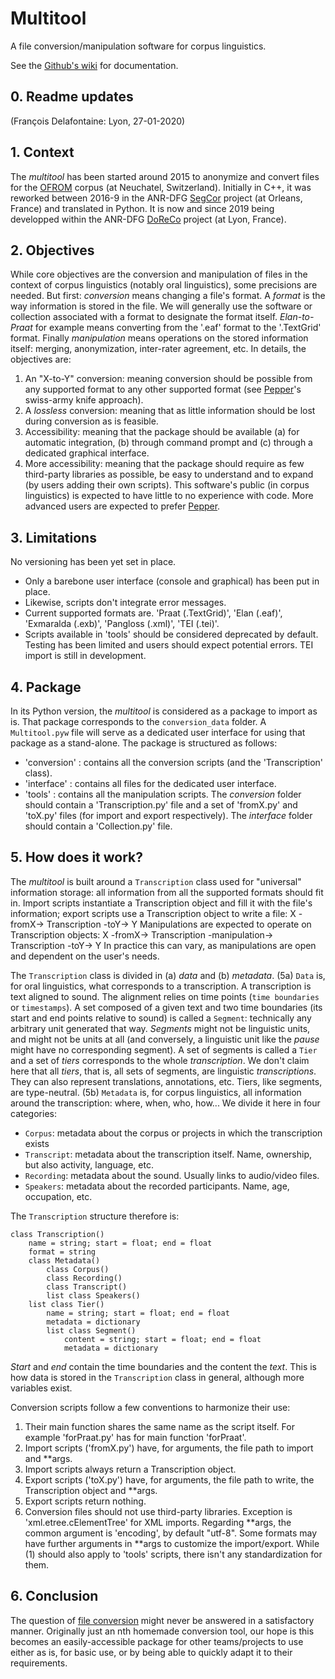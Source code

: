 # Multitool
A file conversion/manipulation software for corpus linguistics.

See the [Github's wiki](https://github.com/DoReCo/multitool/wiki) for documentation.

## 0. Readme updates
(François Delafontaine: Lyon, 27-01-2020)

## 1. Context
The *multitool* has been started around 2015 to anonymize and convert files for the [OFROM](http://www11.unine.ch/) corpus (at Neuchatel, Switzerland). Initially in C++, it was reworked between 2016-9 in the ANR-DFG [SegCor](segcor.cnrs.fr) project (at Orleans, France) and translated in Python. It is now and since 2019 being developped within the ANR-DFG [DoReCo](http://www.doreco.info/) project (at Lyon, France). 

## 2. Objectives
While core objectives are the conversion and manipulation of files in the context of corpus linguistics (notably oral linguistics), some precisions are needed.
But first: *conversion* means changing a file's format. A *format* is the way information is stored in the file. We will generally use the software or collection associated with a format to designate the format itself. *Elan-to-Praat* for example means converting from the '.eaf' format to the '.TextGrid' format. Finally *manipulation* means operations on the stored information itself: merging, anonymization, inter-rater agreement, etc. 
In details, the objectives are:
1. An "X-to-Y" conversion: meaning conversion should be possible from any supported format to any other supported format (see [Pepper](https://corpus-tools.org/pepper/)'s swiss-army knife approach).
2. A *lossless* conversion: meaning that as little information should be lost during conversion as is feasible. 
3. Accessibility: meaning that the package should be available (a) for automatic integration, (b) through command prompt and (c) through a dedicated graphical interface.
4. More accessibility: meaning that the package should require as few third-party libraries as possible, be easy to understand and to expand (by users adding their own scripts).
This software's public (in corpus linguistics) is expected to have little to no experience with code. More advanced users are expected to prefer [Pepper](https://corpus-tools.org/pepper/). 

## 3. Limitations
No versioning has been yet set in place.
* Only a barebone user interface (console and graphical) has been put in place.
* Likewise, scripts don't integrate error messages.
* Current supported formats are. 'Praat (.TextGrid)', 'Elan (.eaf)', 'Exmaralda (.exb)', 'Pangloss (.xml)', 'TEI (.tei)'.
* Scripts available in 'tools' should be considered deprecated by default.
Testing has been limited and users should expect potential errors. TEI import is still in development. 

## 4. Package
In its Python version, the *multitool* is considered as a package to import as is. That package corresponds to the `conversion_data` folder. A `Multitool.pyw` file will serve as a dedicated user interface for using that package as a stand-alone.
The package is structured as follows:
* 'conversion' : contains all the conversion scripts (and the 'Transcription' class).
* 'interface' : contains all files for the dedicated user interface.
* 'tools' : contains all the manipulation scripts.
The *conversion* folder should contain a 'Transcription.py' file and a set of 'fromX.py' and 'toX.py' files (for import and export respectively). The *interface* folder should contain a 'Collection.py' file. 

## 5. How does it work?
The *multitool* is built around a `Transcription` class used for "universal" information storage: all information from all the supported formats should fit in. Import scripts instantiate a Transcription object and fill it with the file's information; export scripts use a Transcription object to write a file:
    X -fromX-> Transcription -toY-> Y
Manipulations are expected to operate on Transcription objects:
    X -fromX-> Transcription -manipulation-> Transcription -toY-> Y
In practice this can vary, as manipulations are open and dependent on the user's needs. 

The `Transcription` class is divided in (a) *data* and (b) *metadata*.
(5a) `Data` is, for oral linguistics, what corresponds to a transcription. A transcription is text aligned to sound. The alignment relies on time points (`time boundaries` or `timestamps`). A set composed of a given text and two time boundaries (its start and end points relative to sound) is called a `Segment`: technically any arbitrary unit generated that way. *Segments* might not be linguistic units, and might not be units at all (and conversely, a linguistic unit like the *pause* might have no corresponding segment). A set of segments is called a `Tier` and a set of *tiers* corresponds to the whole *transcription*.
We don't claim here that all *tiers*, that is, all sets of segments, are linguistic *transcriptions*. They can also represent translations, annotations, etc. Tiers, like segments, are type-neutral. 
(5b) `Metadata` is, for corpus linguistics, all information around the transcription: where, when, who, how... We divide it here in four categories:
* `Corpus`: metadata about the corpus or projects in which the transcription exists
* `Transcript`: metadata about the transcription itself. Name, ownership, but also activity, language, etc.
* `Recording`: metadata about the sound. Usually links to audio/video files.
* `Speakers`: metadata about the recorded participants. Name, age, occupation, etc.

The `Transcription` structure therefore is:
```
class Transcription()
    name = string; start = float; end = float
    format = string
    class Metadata()
        class Corpus()
        class Recording()
        class Transcript()
        list class Speakers()
    list class Tier()
        name = string; start = float; end = float
        metadata = dictionary
        list class Segment()
            content = string; start = float; end = float
            metadata = dictionary
```
*Start* and *end* contain the time boundaries and the content the *text*. This is how data is stored in the `Transcription` class in general, although more variables exist.

Conversion scripts follow a few conventions to harmonize their use:
1. Their main function shares the same name as the script itself. For example 'forPraat.py' has for main function 'forPraat'.
2. Import scripts ('fromX.py') have, for arguments, the file path to import and \*\*args. 
3. Import scripts always return a Transcription object.
4. Export scripts ('toX.py') have, for arguments, the file path to write, the Transcription object and \*\*args.
5. Export scripts return nothing.
6. Conversion files should not use third-party libraries. Exception is 'xml.etree.cElementTree' for XML imports.
Regarding \*\*args, the common argument is 'encoding', by default "utf-8". Some formats may have further arguments in \*\*args to customize the import/export.
While (1) should also apply to 'tools' scripts, there isn't any standardization for them.

## 6. Conclusion
The question of [file conversion](https://corflo.hypotheses.org/122) might never be answered in a satisfactory manner. Originally just an nth homemade conversion tool, our hope is this becomes an easily-accessible package for other teams/projects to use either as is, for basic use, or by being able to quickly adapt it to their requirements.

